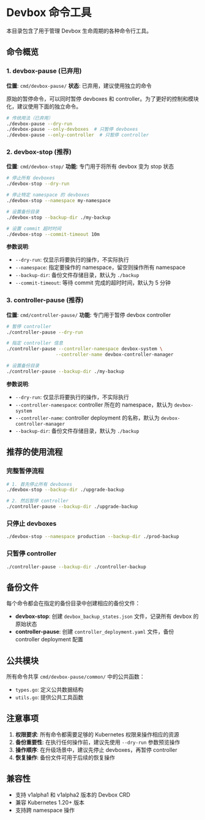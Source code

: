 # Devbox 命令工具

本目录包含了用于管理 Devbox 生命周期的各种命令行工具。

## 命令概览

### 1. devbox-pause (已弃用)
**位置**: `cmd/devbox-pause/`
**状态**: 已弃用，建议使用独立的命令

原始的暂停命令，可以同时暂停 devboxes 和 controller。为了更好的控制和模块化，建议使用下面的独立命令。

```bash
# 传统用法（已弃用）
./devbox-pause --dry-run
./devbox-pause --only-devboxes  # 只暂停 devboxes
./devbox-pause --only-controller  # 只暂停 controller
```

### 2. devbox-stop (推荐)
**位置**: `cmd/devbox-stop/`
**功能**: 专门用于将所有 devbox 变为 stop 状态

```bash
# 停止所有 devboxes
./devbox-stop --dry-run

# 停止特定 namespace 的 devboxes
./devbox-stop --namespace my-namespace

# 设置备份目录
./devbox-stop --backup-dir ./my-backup

# 设置 commit 超时时间
./devbox-stop --commit-timeout 10m
```

**参数说明**:
- `--dry-run`: 仅显示将要执行的操作，不实际执行
- `--namespace`: 指定要操作的 namespace，留空则操作所有 namespace
- `--backup-dir`: 备份文件存储目录，默认为 `./backup`
- `--commit-timeout`: 等待 commit 完成的超时时间，默认为 5 分钟

### 3. controller-pause (推荐)
**位置**: `cmd/controller-pause/`
**功能**: 专门用于暂停 devbox controller

```bash
# 暂停 controller
./controller-pause --dry-run

# 指定 controller 信息
./controller-pause --controller-namespace devbox-system \
                  --controller-name devbox-controller-manager

# 设置备份目录
./controller-pause --backup-dir ./my-backup
```

**参数说明**:
- `--dry-run`: 仅显示将要执行的操作，不实际执行
- `--controller-namespace`: controller 所在的 namespace，默认为 `devbox-system`
- `--controller-name`: controller deployment 的名称，默认为 `devbox-controller-manager`
- `--backup-dir`: 备份文件存储目录，默认为 `./backup`

## 推荐的使用流程

### 完整暂停流程
```bash
# 1. 首先停止所有 devboxes
./devbox-stop --backup-dir ./upgrade-backup

# 2. 然后暂停 controller
./controller-pause --backup-dir ./upgrade-backup
```

### 只停止 devboxes
```bash
./devbox-stop --namespace production --backup-dir ./prod-backup
```

### 只暂停 controller
```bash
./controller-pause --backup-dir ./controller-backup
```

## 备份文件

每个命令都会在指定的备份目录中创建相应的备份文件：

- **devbox-stop**: 创建 `devbox_backup_states.json` 文件，记录所有 devbox 的原始状态
- **controller-pause**: 创建 `controller_deployment.yaml` 文件，备份 controller deployment 配置

## 公共模块

所有命令共享 `cmd/devbox-pause/common/` 中的公共函数：
- `types.go`: 定义公共数据结构
- `utils.go`: 提供公共工具函数

## 注意事项

1. **权限要求**: 所有命令都需要足够的 Kubernetes 权限来操作相应的资源
2. **备份重要性**: 在执行任何操作前，建议先使用 `--dry-run` 参数预览操作
3. **操作顺序**: 在升级场景中，建议先停止 devboxes，再暂停 controller
4. **恢复操作**: 备份文件可用于后续的恢复操作

## 兼容性

- 支持 v1alpha1 和 v1alpha2 版本的 Devbox CRD
- 兼容 Kubernetes 1.20+ 版本
- 支持跨 namespace 操作
